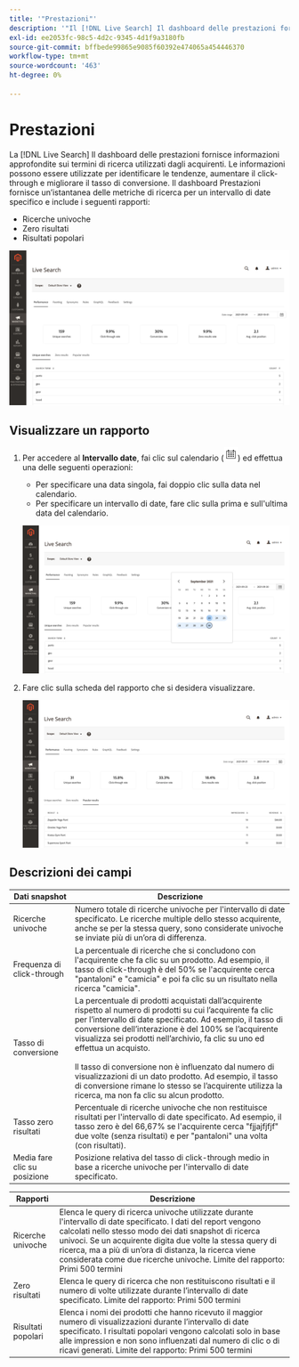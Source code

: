 ```yaml
---
title: '"Prestazioni"'
description: '"Il [!DNL Live Search] Il dashboard delle prestazioni fornisce informazioni approfondite sui termini di ricerca utilizzati dagli acquirenti."'
exl-id: ee2053fc-98c5-4d2c-9345-4d1f9a3180fb
source-git-commit: bffbede99865e9085f60392e474065a454446370
workflow-type: tm+mt
source-wordcount: '463'
ht-degree: 0%

---
```


# Prestazioni

La [!DNL Live Search] Il dashboard delle prestazioni fornisce informazioni approfondite sui termini di ricerca utilizzati dagli acquirenti. Le informazioni possono essere utilizzate per identificare le tendenze, aumentare il click-through e migliorare il tasso di conversione. Il dashboard Prestazioni fornisce un’istantanea delle metriche di ricerca per un intervallo di date specifico e include i seguenti rapporti:

* Ricerche univoche
* Zero risultati
* Risultati popolari

![Prestazioni](assets/performance-unique-searches.png)

## Visualizzare un rapporto

1. Per accedere al **Intervallo date**, fai clic sul calendario (![Calendario](assets/btn-calendar.png)) ed effettua una delle seguenti operazioni:

   * Per specificare una data singola, fai doppio clic sulla data nel calendario.
   * Per specificare un intervallo di date, fare clic sulla prima e sull&#39;ultima data del calendario.

   ![Intervallo temporale del rapporto delle prestazioni](assets/performance-calendar.png)

1. Fare clic sulla scheda del rapporto che si desidera visualizzare.

   ![Risultati popolari](assets/performance-popular-results.png)

## Descrizioni dei campi

| Dati snapshot | Descrizione |
|--- |--- |
| Ricerche univoche | Numero totale di ricerche univoche per l&#39;intervallo di date specificato. Le ricerche multiple dello stesso acquirente, anche se per la stessa query, sono considerate univoche se inviate più di un’ora di differenza. |
| Frequenza di click-through | La percentuale di ricerche che si concludono con l&#39;acquirente che fa clic su un prodotto. Ad esempio, il tasso di click-through è del 50% se l&#39;acquirente cerca &quot;pantaloni&quot; e &quot;camicia&quot; e poi fa clic su un risultato nella ricerca &quot;camicia&quot;. |
| Tasso di conversione | La percentuale di prodotti acquistati dall’acquirente rispetto al numero di prodotti su cui l’acquirente fa clic per l’intervallo di date specificato. Ad esempio, il tasso di conversione dell’interazione è del 100% se l’acquirente visualizza sei prodotti nell’archivio, fa clic su uno ed effettua un acquisto. <br /><br />Il tasso di conversione non è influenzato dal numero di visualizzazioni di un dato prodotto. Ad esempio, il tasso di conversione rimane lo stesso se l’acquirente utilizza la ricerca, ma non fa clic su alcun prodotto. |
| Tasso zero risultati | Percentuale di ricerche univoche che non restituisce risultati per l&#39;intervallo di date specificato. Ad esempio, il tasso zero è del 66,67% se l&#39;acquirente cerca &quot;fjjajfjfjf&quot; due volte (senza risultati) e per &quot;pantaloni&quot; una volta (con risultati). |
| Media fare clic su posizione | Posizione relativa del tasso di click-through medio in base a ricerche univoche per l&#39;intervallo di date specificato. |

| Rapporti | Descrizione |
|--- |--- |
| Ricerche univoche | Elenca le query di ricerca univoche utilizzate durante l&#39;intervallo di date specificato. I dati del report vengono calcolati nello stesso modo dei dati snapshot di ricerca univoci. Se un acquirente digita due volte la stessa query di ricerca, ma a più di un’ora di distanza, la ricerca viene considerata come due ricerche univoche. Limite del rapporto: Primi 500 termini |
| Zero risultati | Elenca le query di ricerca che non restituiscono risultati e il numero di volte utilizzate durante l’intervallo di date specificato. Limite del rapporto: Primi 500 termini |
| Risultati popolari | Elenca i nomi dei prodotti che hanno ricevuto il maggior numero di visualizzazioni durante l’intervallo di date specificato. I risultati popolari vengono calcolati solo in base alle impression e non sono influenzati dal numero di clic o di ricavi generati. Limite del rapporto: Primi 500 termini |
